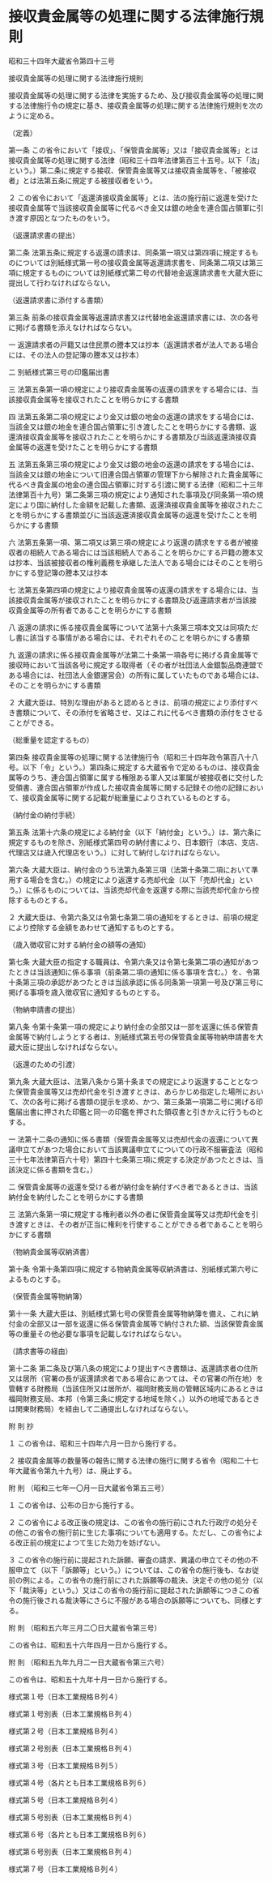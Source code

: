 # 接収貴金属等の処理に関する法律施行規則

昭和三十四年大蔵省令第四十三号

接収貴金属等の処理に関する法律施行規則

接収貴金属等の処理に関する法律を実施するため、及び接収貴金属等の処理に関する法律施行令の規定に基き、接収貴金属等の処理に関する法律施行規則を次のように定める。

（定義）

第一条 この省令において「接収」、「保管貴金属等」又は「接収貴金属等」とは接収貴金属等の処理に関する法律（昭和三十四年法律第百三十五号。以下「法」という。）第二条に規定する接収、保管貴金属等又は接収貴金属等を、「被接収者」とは法第五条に規定する被接収者をいう。

２ この省令において「返還済接収貴金属等」とは、法の施行前に返還を受けた接収貴金属等で当該接収貴金属等に代るべき金又は銀の地金を連合国占領軍に引き渡す原因となつたものをいう。

（返還請求書の提出）

第二条 法第五条に規定する返還の請求は、同条第一項又は第四項に規定するものについては別紙様式第一号の接収貴金属等返還請求書を、同条第二項又は第三項に規定するものについては別紙様式第二号の代替地金返還請求書を大蔵大臣に提出して行わなければならない。

（返還請求書に添付する書類）

第三条 前条の接収貴金属等返還請求書又は代替地金返還請求書には、次の各号に掲げる書類を添えなければならない。

一 返還請求者の戸籍又は住民票の謄本又は抄本（返還請求者が法人である場合には、その法人の登記簿の謄本又は抄本）

二 別紙様式第三号の印鑑届出書

三 法第五条第一項の規定により接収貴金属等の返還の請求をする場合には、当該接収貴金属等を接収されたことを明らかにする書類

四 法第五条第二項の規定により金又は銀の地金の返還の請求をする場合には、当該金又は銀の地金を連合国占領軍に引き渡したことを明らかにする書類、返還済接収貴金属等を接収されたことを明らかにする書類及び当該返還済接収貴金属等の返還を受けたことを明らかにする書類

五 法第五条第三項の規定により金又は銀の地金の返還の請求をする場合には、当該金又は銀の地金について旧連合国占領軍の管理下から解除された貴金属等に代るべき貴金属の地金の連合国占領軍に対する引渡に関する法律（昭和二十三年法律第百十九号）第二条第三項の規定により通知された事項及び同条第一項の規定により国に納付した金額を記載した書類、返還済接収貴金属等を接収されたことを明らかにする書類並びに当該返還済接収貴金属等の返還を受けたことを明らかにする書類

六 法第五条第一項、第二項又は第三項の規定により返還の請求をする者が被接収者の相続人である場合には当該相続人であることを明らかにする戸籍の謄本又は抄本、当該被接収者の権利義務を承継した法人である場合にはそのことを明らかにする登記簿の謄本又は抄本

七 法第五条第四項の規定により接収貴金属等の返還の請求をする場合には、当該接収貴金属等が接収されたことを明らかにする書類及び返還請求者が当該接収貴金属等の所有者であることを明らかにする書類

八 返還の請求に係る接収貴金属等について法第十六条第三項本文又は同項ただし書に該当する事情がある場合には、それぞれそのことを明らかにする書類

九 返還の請求に係る接収貴金属等が法第二十条第一項各号に掲げる貴金属等で接収時において当該各号に規定する取得者（その者が社団法人金銀製品商連盟である場合には、社団法人金銀運営会）の所有に属していたものである場合には、そのことを明らかにする書類

２ 大蔵大臣は、特別な理由があると認めるときは、前項の規定により添付すべき書類について、その添付を省略させ、又はこれに代るべき書類の添付をさせることができる。

（総重量を認定するもの）

第四条 接収貴金属等の処理に関する法律施行令（昭和三十四年政令第百八十八号。以下「令」という。）第四条に規定する大蔵省令で定めるものは、接収貴金属等のうち、連合国占領軍に属する権限ある軍人又は軍属が被接収者に交付した受領書、連合国占領軍が作成した接収貴金属等に関する記録その他の記録において、接収貴金属等に関する記載が総重量によりされているものとする。

（納付金の納付手続）

第五条 法第十六条の規定による納付金（以下「納付金」という。）は、第六条に規定するものを除き、別紙様式第四号の納付書により、日本銀行（本店、支店、代理店又は歳入代理店をいう。）に対して納付しなければならない。

第六条 大蔵大臣は、納付金のうち法第九条第三項（法第十条第二項において準用する場合を含む。）の規定により返還する売却代金（以下「売却代金」という。）に係るものについては、当該売却代金を返還する際に当該売却代金から控除するものとする。

２ 大蔵大臣は、令第六条又は令第七条第二項の通知をするときは、前項の規定により控除する金額をあわせて通知するものとする。

（歳入徴収官に対する納付金の額等の通知）

第七条 大蔵大臣の指定する職員は、令第六条又は令第七条第二項の通知があつたときは当該通知に係る事項（前条第二項の通知に係る事項を含む。）を、令第十条第三項の承認があつたときは当該承認に係る同条第一項第一号及び第三号に掲げる事項を歳入徴収官に通知するものとする。

（物納申請書の提出）

第八条 令第十条第一項の規定により納付金の全部又は一部を返還に係る保管貴金属等で納付しようとする者は、別紙様式第五号の保管貴金属等物納申請書を大蔵大臣に提出しなければならない。

（返還のための引渡）

第九条 大蔵大臣は、法第八条から第十条までの規定により返還することとなつた保管貴金属等又は売却代金を引き渡すときは、あらかじめ指定した場所において、次の各号に掲げる書類の提示を求め、かつ、第三条第一項第二号に掲げる印鑑届出書に押された印鑑と同一の印鑑を押された領収書と引きかえに行うものとする。

一 法第十二条の通知に係る書類（保管貴金属等又は売却代金の返還について異議申立てがあつた場合において当該異議申立てについての行政不服審査法（昭和三十七年法律第百六十号）第四十七条第三項に規定する決定があつたときは、当該決定に係る書類を含む。）

二 保管貴金属等の返還を受ける者が納付金を納付すべき者であるときは、当該納付金を納付したことを明らかにする書類

三 法第六条第一項に規定する権利者以外の者に保管貴金属等又は売却代金を引き渡すときは、その者が正当に権利を行使することができる者であることを明らかにする書類

（物納貴金属等収納済書）

第十条 令第十条第四項に規定する物納貴金属等収納済書は、別紙様式第六号によるものとする。

（保管貴金属等物納簿）

第十一条 大蔵大臣は、別紙様式第七号の保管貴金属等物納簿を備え、これに納付金の全部又は一部を返還に係る保管貴金属等で納付された額、当該保管貴金属等の重量その他必要な事項を記載しなければならない。

（請求書等の経由）

第十二条 第二条及び第八条の規定により提出すべき書類は、返還請求者の住所又は居所（官署の長が返還請求者である場合にあつては、その官署の所在地）を管轄する財務局（当該住所又は居所が、福岡財務支局の管轄区域内にあるときは福岡財務支局、本邦（令第三条に規定する地域を除く。）以外の地域であるときは関東財務局）を経由して二通提出しなければならない。

附 則 抄

１ この省令は、昭和三十四年六月一日から施行する。

２ 接収貴金属等の数量等の報告に関する法律の施行に関する省令（昭和二十七年大蔵省令第九十九号）は、廃止する。

附 則 （昭和三七年一〇月一日大蔵省令第五三号）

１ この省令は、公布の日から施行する。

２ この省令による改正後の規定は、この省令の施行前にされた行政庁の処分その他この省令の施行前に生じた事項についても適用する。ただし、この省令による改正前の規定によつて生じた効力を妨げない。

３ この省令の施行前に提起された訴願、審査の請求、異議の申立てその他の不服申立て（以下「訴願等」という。）については、この省令の施行後も、なお従前の例による。この省令の施行前にされた訴願等の裁決、決定その他の処分（以下「裁決等」という。）又はこの省令の施行前に提起された訴願等につきこの省令の施行後される裁決等にさらに不服がある場合の訴願等についても、同様とする。

附 則 （昭和五六年三月二〇日大蔵省令第三号）

この省令は、昭和五十六年四月一日から施行する。

附 則 （昭和五九年九月二一日大蔵省令第三六号）

この省令は、昭和五十九年十月一日から施行する。

様式第１号（日本工業規格Ｂ列４）

[](/./pict/S34F03401000043-001.pdf)

様式第１号別表（日本工業規格Ｂ列４）

[](/./pict/S34F03401000043-002.pdf)

様式第２号（日本工業規格Ｂ列４）

[](/./pict/S34F03401000043-003.pdf)

様式第２号別表（日本工業規格Ｂ列４）

[](/./pict/S34F03401000043-004.pdf)

様式第３号（日本工業規格Ｂ列５）

[](/./pict/S34F03401000043-005.pdf)

様式第４号（各片とも日本工業規格Ｂ列６）

[](/./pict/S34F03401000043-006.pdf)

様式第５号（日本工業規格Ｂ列４）

[](/./pict/S34F03401000043-007.pdf)

様式第５号別表（日本工業規格Ｂ列４）

[](/./pict/S34F03401000043-008.pdf)

様式第６号（各片とも日本工業規格Ｂ列６）

[](/./pict/S34F03401000043-009.pdf)

様式第６号別表（日本工業規格Ｂ列４）

[](/./pict/S34F03401000043-010.pdf)

様式第７号（日本工業規格Ｂ列４）

[](/./pict/S34F03401000043-011.pdf)
